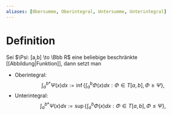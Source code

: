 ```yaml
---
aliases: [Obersumme, Oberintegral, Untersumme, Unterintegral]
---
```

# Definition 
Sei $\Psi: [a,b] \to \Bbb R$ eine beliebige beschränkte [[Abbildung|Funktion]], dann setzt man
- Oberintegral:
$$\int_a^{b*} \Psi(x)dx := \inf\left\{ \int_a^b \Phi(x)dx : \Phi \in T[a,b], \Phi \geq \Psi \right\},$$
- Unterintegral:
$$\int_a^{b*} \Psi(x)dx := \sup\left\{ \int_a^b \Phi(x)dx : \Phi \in T[a,b], \Phi \leq \Psi \right\},$$
